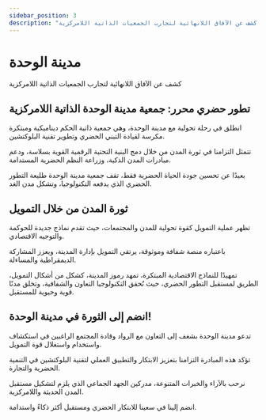 ```yaml
---
sidebar_position: 3
description: "مدينة الوحدة: كشف عن الآفاق اللانهائية لتجارب الجمعيات الذاتية اللامركزية"
---
```


# مدينة الوحدة

كشف عن الآفاق اللانهائية لتجارب الجمعيات الذاتية اللامركزية

## تطور حضري محرر: جمعية مدينة الوحدة الذاتية اللامركزية

انطلق في رحلة تحولية مع مدينة الوحدة، وهي جمعية ذاتية الحكم ديناميكية ومبتكرة مكرسة لقيادة التبني الحضري وتطوير تقنية البلوكتشين.

تتمثل التزامنا في ثورة المدن من خلال دمج البنية التحتية الرقمية القوية بسلاسة، ودعم مبادرات المدن الذكية، وزراعة النظم الحضرية المستدامة.

بعيدًا عن تحسين جودة الحياة الحضرية فقط، تقف جمعية مدينة الوحدة طليعة التطور الحضري الذي يدفعه التكنولوجيا، وتشكل مدن الغد.

## ثورة المدن من خلال التمويل

تظهر عملية التمويل كقوة تحولية للمدن والمجتمعات، حيث تقدم نماذج جديدة للحوكمة والتوجيه الاقتصادي.

باعتباره منصة شفافة وموثوقة، يرتقي التمويل بإدارة المدينة، ويعزز المشاركة الديمقراطية والمساءلة.

تمهيدًا للنماذج الاقتصادية المبتكرة، تمهد رموز المدينة، كشكل من أشكال التمويل، الطريق لمستقبل التطور الحضري، حيث تُحقق التكنولوجيا التعاون والشفافية، وتخلق مدنًا قوية وحيوية للمستقبل.

## انضم إلى الثورة في مدينة الوحدة!

تدعو مدينة الوحدة بشغف إلى التعاون مع الرواد وقادة المجتمع الراغبين في استكشاف واستخدام واستغلال قوة التمويل.

تؤكد هذه المبادرة التزامنا بتعزيز الابتكار والتطبيق العملي لتقنية البلوكتشين في التنمية الحضرية والتجارة.

نرحب بالآراء والخبرات المتنوعة، مدركين الجهد الجماعي الذي يلزم لتشكيل مستقبل المدن الحديثة واللامركزية.

انضم إلينا في سعينا للابتكار الحضري ومستقبل أكثر ذكاءً واستدامة.
